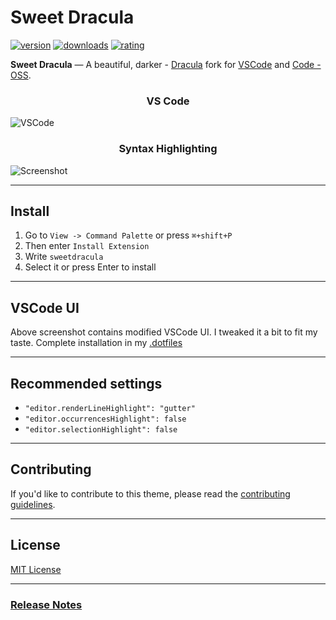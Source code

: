 # Sweet Dracula

[![version](https://vsmarketplacebadge.apphb.com/version-short/PROxZIMA.sweetdracula.svg)](https://marketplace.visualstudio.com/items?itemName=PROxZIMA.sweetdracula)
[![downloads](https://vsmarketplacebadge.apphb.com/downloads-short/PROxZIMA.sweetdracula.svg)](https://marketplace.visualstudio.com/items?itemName=PROxZIMA.sweetdracula)
[![rating](https://vsmarketplacebadge.apphb.com/rating-short/PROxZIMA.sweetdracula.svg)](https://marketplace.visualstudio.com/items?itemName=PROxZIMA.sweetdracula)

**Sweet Dracula** — A beautiful, darker - [Dracula](https://github.com/dracula/visual-studio-code) fork for [VSCode](https://marketplace.visualstudio.com/items?itemName=PROxZIMA.sweetdracula) and [Code - OSS](https://open-vsx.org/extension/PROxZIMA/sweetdracula).

<h3 align="center"><b>VS Code</b></h3>

![VSCode](https://raw.githubusercontent.com/PROxZIMA/sweet-dracula/master/assets/vscode.png)

<h3 align="center"><b>Syntax Highlighting</b></h3>

![Screenshot](https://raw.githubusercontent.com/PROxZIMA/sweet-dracula/master/assets/preview.png)

---

## Install

1. Go to `View -> Command Palette` or press `⌘+shift+P`
2. Then enter `Install Extension`
3. Write `sweetdracula`
4. Select it or press Enter to install

---

## VSCode UI

Above screenshot contains modified VSCode UI. I tweaked it a bit to fit my taste. Complete installation in my [.dotfiles](https://github.com/PROxZIMA/.dotfiles#vscode)

---

## Recommended settings

- `"editor.renderLineHighlight": "gutter"`
- `"editor.occurrencesHighlight": false`
- `"editor.selectionHighlight": false`

---

## Contributing

If you'd like to contribute to this theme, please read the [contributing guidelines](https://github.com/PROxZIMA/sweet-dracula/blob/master/.github/CONTRIBUTING.md).

---

## License

[MIT License](https://github.com/PROxZIMA/sweet-dracula/blob/master/LICENSE)

---

### [Release Notes](https://github.com/PROxZIMA/sweet-dracula/blob/master/CHANGELOG.md)

